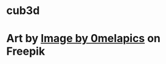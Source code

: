 # cub3d

# Art by <a href="https://www.freepik.com/free-vector/different-wall-textures_959312.htm#query=pixel%20brick&position=0&from_view=keyword">Image by 0melapics</a> on Freepik

